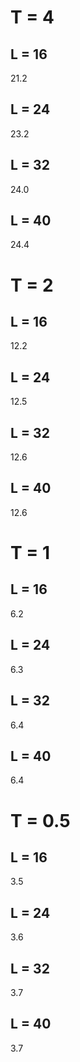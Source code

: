 # T = 4

## L = 16
21.2
## L = 24
23.2
## L = 32
24.0
## L = 40 
24.4

# T = 2

## L = 16
12.2
## L = 24
12.5
## L = 32
12.6
## L = 40 
12.6

# T = 1

## L = 16
6.2
## L = 24
6.3
## L = 32
6.4
## L = 40 
6.4

# T = 0.5

## L = 16
3.5
## L = 24
3.6
## L = 32
3.7
## L = 40 
3.7